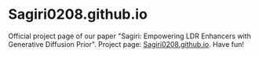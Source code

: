 # Sagiri0208.github.io
Official project page of our paper "Sagiri: Empowering LDR Enhancers with Generative Diffusion Prior". 
Project page: [Sagiri0208.github.io](Sagiri0208.github.io). Have fun!

